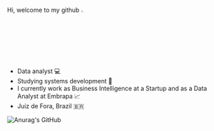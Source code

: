 Hi, welcome to my github <img width ="3%" src="https://camo.githubusercontent.com/e8e7b06ecf583bc040eb60e44eb5b8e0ecc5421320a92929ce21522dbc34c891/68747470733a2f2f6d656469612e67697068792e636f6d2f6d656469612f6876524a434c467a6361737252346961377a2f67697068792e676966">


<ul>
        <li>Data analyst 💻</li>
        <li>Studying systems development 📖</li>
        <li>I currently work as Business Intelligence at a Startup and as a Data Analyst at Embrapa 📈</li>
        <li>Juiz de Fora, Brazil 🇧🇷</li>
</ul>

  
                                                                                                                      


![Anurag's GitHub ](https://github-readme-stats.vercel.app/api?username=macheuz&hide=contribs,&show_icons=true&theme=merko)

